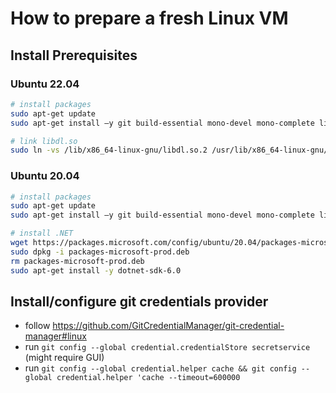 # How to prepare a fresh Linux VM

## Install Prerequisites
### Ubuntu 22.04
```bash
# install packages
sudo apt-get update 
sudo apt-get install –y git build-essential mono-devel mono-complete libc6-dev openssh-server curl dotnet8

# link libdl.so
sudo ln -vs /lib/x86_64-linux-gnu/libdl.so.2 /usr/lib/x86_64-linux-gnu/libdl.so
```

### Ubuntu 20.04
```bash
# install packages
sudo apt-get update 
sudo apt-get install –y git build-essential mono-devel mono-complete libc6-dev openssh-server curl 

# install .NET
wget https://packages.microsoft.com/config/ubuntu/20.04/packages-microsoft-prod.deb -O packages-microsoft-prod.deb
sudo dpkg -i packages-microsoft-prod.deb
rm packages-microsoft-prod.deb
sudo apt-get install -y dotnet-sdk-6.0 
```

## Install/configure git credentials provider

* follow https://github.com/GitCredentialManager/git-credential-manager#linux
* run `git config --global credential.credentialStore secretservice` (might require GUI)
* run `git config --global credential.helper cache && git config --global credential.helper 'cache --timeout=600000`